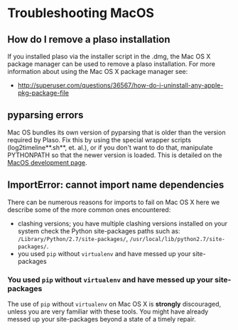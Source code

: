 # Troubleshooting MacOS

## How do I remove a plaso installation

If you installed plaso via the installer script in the .dmg, the Mac OS X package manager can be used to remove a plaso installation. For more information about using the Mac OS X package manager see:

* http://superuser.com/questions/36567/how-do-i-uninstall-any-apple-pkg-package-file

## pyparsing errors

Mac OS bundles its own version of pyparsing that is older than the version required by Plaso. Fix this by using the special wrapper scripts (log2timeline**.sh**, et. al.), or if you don't want to do that, manipulate PYTHONPATH so that the newer version is loaded. This is detailed on the [MacOS development page](../developer/Developing-MacOS.html).

## ImportError: cannot import name dependencies

There can be numerous reasons for imports to fail on Mac OS X here we describe some of the more common ones encountered:

* clashing versions; you have multiple clashing versions installed on your system check the Python site-packages paths such as: `/Library/Python/2.7/site-packages/`, `/usr/local/lib/python2.7/site-packages/`.
* you used `pip` without `virtualenv` and have messed up your site-packages

### You used `pip` without `virtualenv` and have messed up your site-packages

The use of `pip` without `virtualenv` on Mac OS X is **strongly** discouraged, unless you are very familiar with these tools. You might have already messed up your site-packages beyond a state of a timely repair.
